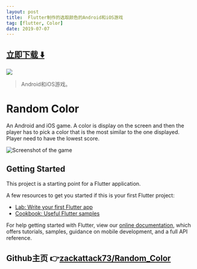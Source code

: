 ```yaml
---
layout: post
title:  Flutter制作的选取颜色的Android和iOS游戏
tag: [flutter, Color]
date: 2019-07-07
---
```


 


## [立即下载 ️⬇️ ](https://codeload.github.com/zackattack73/Random_Color/zip/master) 


 
![](https://flutterawesome.com/content/images/2019/05/Random-Color.jpg)
 
>
> Android和iOS游戏。
>

 
# Random Color
An Android and iOS game.
A color is display on the screen and then the player has to pick a color that is the most similar to the one displayed.
Player need to have the lowest score.

![Screenshot of the game](screenshot_1557401458.png "Screenshot of the game")

## Getting Started

This project is a starting point for a Flutter application.

A few resources to get you started if this is your first Flutter project:

- [Lab: Write your first Flutter app](https://flutter.io/docs/get-started/codelab)
- [Cookbook: Useful Flutter samples](https://flutter.io/docs/cookbook)

For help getting started with Flutter, view our 
[online documentation](https://flutter.io/docs), which offers tutorials, 
samples, guidance on mobile development, and a full API reference.

## Github主页 👉[zackattack73/Random_Color](http://github.com/zackattack73/Random_Color)